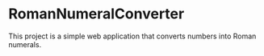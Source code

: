 # RomanNumeralConverter
This project is a simple web application that converts numbers into Roman numerals.
